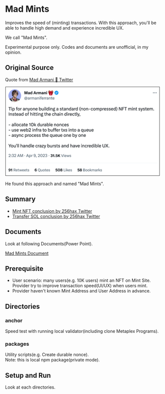 # Mad Mints
Improves the speed of (minting) transactions. With this approach, you'll be able to handle high demand and experience incredible UX.  

We call "Mad Mints".  

Experimental purpose only. Codes and documents are unofficial, in my opinion.

## Original Source
Quote from [Mad Armani 🎒 Twitter](https://twitter.com/armaniferrante/status/1644755048436736001)

![Tweet](https://github.com/256hax/mad-mints/blob/main/docs/screenshot/armani-tweet.png?raw=true)

He found this approach and named "Mad Mints".

## Summary
- [Mint NFT conclusion by 256hax Twitter](https://twitter.com/256hax/status/1662963913078734850)
- [Transfer SOL conclusion by 256hax Twitter](https://twitter.com/256hax/status/1661189677406208001)

## Documents
Look at following Documents(Power Point).

[Mad Mints Document](https://github.com/256hax/mad-mints/blob/main/docs/Mad-Mints.pptx)

## Prerequisite
- User scenario: many users(e.g. 10K users) mint an NFT on Mint Site. Provider try to improve transaction speed(UI/UX) when users mint.
- Provider haven't known Mint Address and User Address in advance.

## Directories
### anchor
Speed test with running local validator(including clone Metaplex Programs).

### packages
Utility scripts(e.g. Create durable nonce).  
Note: this is local npm package(private mode).

## Setup and Run
Look at each directories.